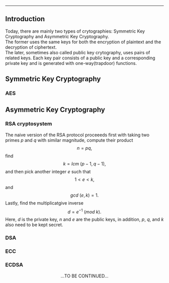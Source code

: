 ***
## Introduction
Today, there are mainly two types of crytographies: Symmetric Key Cryptography and Asymmetric Key Cryptography.
<br/>
The former uses the same keys for both the encryption of plaintext and the decryption of ciphertext.
<br/>
The later, sometimes also called public key crytography, uses pairs of related keys. Each key pair consists of a public key and a corresponding private key and is generated with one-way(trapdoor) functions. 

## Symmetric Key Cryptography
### AES

## Asymmetric Key Cryptography
### RSA cryptosystem 
The naive version of the RSA protocol proceeeds first with taking two primes $p$ and $q$ with similar magnitude, compute their product $$n=pq,$$ find $$k=lcm{\:}(p-1,q-1),$$ and then pick another integer $e$ such that $${1}{<}{e}{<}{k},$$ and $$gcd{\:}(e,k)=1.$$ Lastly, find the multiplicatgive inverse $$d=e^{-1}{\:}(mod{\:}k).$$ Here, ${d}$ is the private key, $n$ and $e$ are the public keys, in addition, $p$, $q$, and $k$ also need to be kept secret.

 
### DSA
### ECC
### ECDSA
  
  
<p/><p align="center">...TO BE CONTINUED...<p/>
<p/><script type="text/javascript" charset="utf-8" src=" https://cdn.mathjax.org/mathjax/latest/MathJax.js?config=TeX-AMS-MML_HTMLorMML, https://vincenttam.github.io/javascripts/MathJaxLocal.js"></script>
